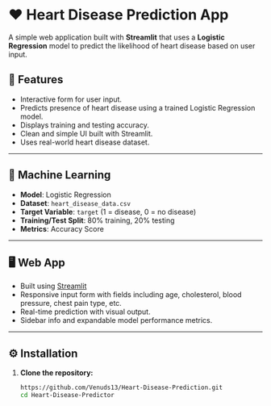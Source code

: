 # ❤️ Heart Disease Prediction App

A simple web application built with **Streamlit** that uses a **Logistic Regression** model to predict the likelihood of heart disease based on user input.

## 🚀 Features

- Interactive form for user input.
- Predicts presence of heart disease using a trained Logistic Regression model.
- Displays training and testing accuracy.
- Clean and simple UI built with Streamlit.
- Uses real-world heart disease dataset.

---

## 🧠 Machine Learning

- **Model**: Logistic Regression
- **Dataset**: `heart_disease_data.csv`
- **Target Variable**: `target` (1 = disease, 0 = no disease)
- **Training/Test Split**: 80% training, 20% testing
- **Metrics**: Accuracy Score

---

## 🖥️ Web App

- Built using [Streamlit](https://heart-disease-prediction-gcvvarmpjhn9vtnx5uhtju.streamlit.app/)
- Responsive input form with fields including age, cholesterol, blood pressure, chest pain type, etc.
- Real-time prediction with visual output.
- Sidebar info and expandable model performance metrics.

---

## ⚙️ Installation

1. **Clone the repository:**
   ```bash
   https://github.com/Venuds13/Heart-Disease-Prediction.git
   cd Heart-Disease-Predictor
